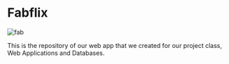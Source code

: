 # Fabflix

![fab](https://cloud.githubusercontent.com/assets/15709918/25976731/a810d6e0-366b-11e7-973a-da6360c58d12.png)

This is the repository of our web app that we created for our project class, Web Applications and Databases.

